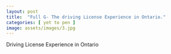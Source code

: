 ```yaml
---
layout: post
title:  "Full G- The driving License Experience in Ontario."
categories: [ yet to pen ]
image: assets/images/3.jpg
---
```

Driving License Experience in Ontario